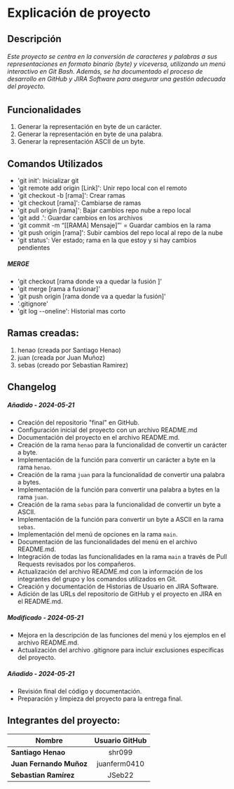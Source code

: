 # Explicación de proyecto

##

## Descripción
###### Este proyecto se centra en la conversión de caracteres y palabras a sus representaciones en formato binario (byte) y viceversa, utilizando un menú interactivo en Git Bash. Además, se ha documentado el proceso de desarrollo en GitHub y JIRA Software para asegurar una gestión adecuada del proyecto.

## Funcionalidades
1. Generar la representación en byte de un carácter.
2. Generar la representación en byte de una palabra.
3. Generar la representación ASCII de un byte.

## Comandos Utilizados
* 'git init': Inicializar git
* 'git remote add origin [Link]': Unir repo local con el remoto
* 'git checkout -b [rama]': Crear ramas
* 'git checkout [rama]': Cambiarse de ramas
* 'git pull origin [rama]': Bajar cambios repo nube a repo local
* 'git add .': Guardar cambios en los archivos
* 'git commit -m “[[RAMA] Mensaje]”' = Guardar cambios en la rama
* 'git push origin [rama]': Subir cambios del repo local al repo de la nube
* 'git status': Ver estado; rama en la que estoy y si hay cambios pendientes

##### MERGE
* 'git checkout [rama donde va a quedar la fusión ]'
* 'git merge [rama a fusionar]'
* 'git push origin [rama donde va a quedar la fusión]'
* '.gitignore'
* 'git log --oneline': Historial mas corto

## Ramas creadas:
1. henao (creada por Santiago Henao)
2. juan (creada por Juan Muñoz)
3. sebas (creado por Sebastian Ramirez)

## Changelog
##### Añadido - 2024-05-21
* Creación del repositorio "final" en GitHub.
* Configuración inicial del proyecto con un archivo README.md
* Documentación del proyecto en el archivo README.md.
* Creación de la rama `henao` para la funcionalidad de convertir un carácter a byte.
* Implementación de la función para convertir un carácter a byte en la rama `henao`.
* Creación de la rama `juan` para la funcionalidad de convertir una palabra a bytes.
* Implementación de la función para convertir una palabra a bytes en la rama `juan`.
* Creación de la rama `sebas` para la funcionalidad de convertir un byte a ASCII.
* Implementación de la función para convertir un byte a ASCII en la rama `sebas`.
* Implementación del menú de opciones en la rama `main`.
* Documentación de las funcionalidades del menú en el archivo README.md.
* Integración de todas las funcionalidades en la rama `main` a través de Pull Requests revisados por los compañeros.
* Actualización del archivo README.md con la información de los integrantes del grupo y los comandos utilizados en Git.
* Creación y documentación de Historias de Usuario en JIRA Software.
* Adición de las URLs del repositorio de GitHub y el proyecto en JIRA en el README.md.

##### Modificado - 2024-05-21
* Mejora en la descripción de las funciones del menú y los ejemplos en el archivo README.md.
* Actualización del archivo .gitignore para incluir exclusiones específicas del proyecto.
 
##### Añadido - 2024-05-21

* Revisión final del código y documentación.
* Preparación y limpieza del proyecto para la entrega final.



## Integrantes del proyecto:
|    Nombre               |  Usuario GitHub |
| ----------------------- |:---------------:|
| **Santiago Henao**      | shr099          |
| **Juan Fernando Muñoz** | juanferm0410    |
| **Sebastian Ramírez**   | JSeb22          |

